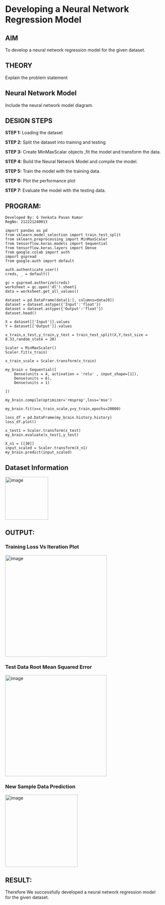 # Developing a Neural Network Regression Model

## AIM

To develop a neural network regression model for the given dataset.

## THEORY

Explain the problem statement

## Neural Network Model

Include the neural network model diagram.

## DESIGN STEPS

<b>STEP 1:</b> Loading the dataset

<b>STEP 2:</b> Split the dataset into training and testing

<b>STEP 3:</b> Create MinMaxScalar objects ,fit the model and transform the data.

<b>STEP 4:</b> Build the Neural Network Model and compile the model.

<b>STEP 5:</b> Train the model with the training data.

<b>STEP 6:</b> Plot the performance plot

<b>STEP 7:</b> Evaluate the model with the testing data.

## PROGRAM:
```
Developed By: G Venkata Pavan Kumar
RegNo: 212221240013
```

```
import pandas as pd
from sklearn.model_selection import train_test_split
from sklearn.preprocessing import MinMaxScaler
from tensorflow.keras.models import Sequential
from tensorflow.keras.layers import Dense
from google.colab import auth
import gspread
from google.auth import default

auth.authenticate_user()
creds, _ = default()

gc = gspread.authorize(creds)
worksheet = gc.open('dl').sheet1
data = worksheet.get_all_values()

dataset = pd.DataFrame(data[1:], columns=data[0])
dataset = dataset.astype({'Input':'float'})
dataset = dataset.astype({'Output':'float'})
dataset.head()

X = dataset[['Input']].values
Y = dataset[['Output']].values

x_train,x_test,y_train,y_test = train_test_split(X,Y,test_size = 0.33,random_state = 20)

Scaler = MinMaxScaler()
Scaler.fit(x_train)

x_train_scale = Scaler.transform(x_train)

my_brain = Sequential([
    Dense(units = 4, activation = 'relu' , input_shape=[1]),
    Dense(units = 6),
    Dense(units = 1)

])

my_brain.compile(optimizer='rmsprop',loss='mse')

my_brain.fit(x=x_train_scale,y=y_train,epochs=20000)

loss_df = pd.DataFrame(my_brain.history.history)
loss_df.plot()

x_test1 = Scaler.transform(x_test)
my_brain.evaluate(x_test1,y_test)

X_n1 = [[30]]
input_scaled = Scaler.transform(X_n1)
my_brain.predict(input_scaled)
```
## Dataset Information

<img width="138" alt="image" src="https://github.com/Pavan-Gv/basic-nn-model/assets/94827772/21d61956-2559-465a-8c8b-ac0f1d11e652">

## OUTPUT:

### Training Loss Vs Iteration Plot

<img width="327" alt="image" src="https://github.com/Pavan-Gv/basic-nn-model/assets/94827772/d2cf233c-906c-4cd3-a0bf-0b6569a3898d">

### Test Data Root Mean Squared Error

<img width="326" alt="image" src="https://github.com/Pavan-Gv/basic-nn-model/assets/94827772/1b1d5640-5dc8-4c5a-b378-19888609f810">


### New Sample Data Prediction

<img width="233" alt="image" src="https://github.com/Pavan-Gv/basic-nn-model/assets/94827772/7e72c01d-7ba7-4b2d-b4f4-8409f115b730">

## RESULT:
Therefore We successfully developed a neural network regression model for the given dataset.
